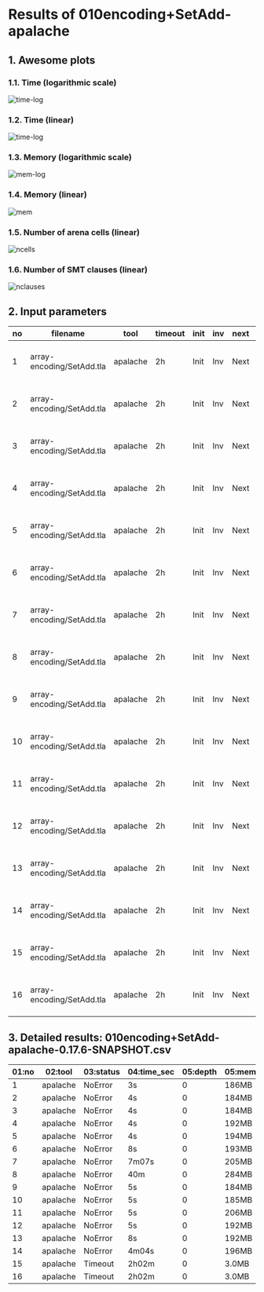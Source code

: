 # Results of 010encoding+SetAdd-apalache


## 1. Awesome plots

### 1.1. Time (logarithmic scale)

![time-log](010encoding+SetAdd-apalache-time-log.svg "Time Log")

### 1.2. Time (linear)

![time-log](010encoding+SetAdd-apalache-time.svg "Time Log")

### 1.3. Memory (logarithmic scale)

![mem-log](010encoding+SetAdd-apalache-mem-log.svg "Memory Log")

### 1.4. Memory (linear)

![mem](010encoding+SetAdd-apalache-mem.svg "Memory Log")

### 1.5. Number of arena cells (linear)

![ncells](010encoding+SetAdd-apalache-ncells.svg "Number of arena cells")

### 1.6. Number of SMT clauses (linear)

![nclauses](010encoding+SetAdd-apalache-nclauses.svg "Number of SMT clauses")

## 2. Input parameters

no  |  filename                   |  tool      |  timeout  |  init  |  inv  |  next  |  args
----|-----------------------------|------------|-----------|--------|-------|--------|-----------------------------------------------------
1   |  array-encoding/SetAdd.tla  |  apalache  |  2h       |  Init  |  Inv  |  Next  |  --smt-encoding=arrays --length=0 --cinit=CInit0
2   |  array-encoding/SetAdd.tla  |  apalache  |  2h       |  Init  |  Inv  |  Next  |  --smt-encoding=arrays --length=2 --cinit=CInit2
3   |  array-encoding/SetAdd.tla  |  apalache  |  2h       |  Init  |  Inv  |  Next  |  --smt-encoding=arrays --length=4 --cinit=CInit4
4   |  array-encoding/SetAdd.tla  |  apalache  |  2h       |  Init  |  Inv  |  Next  |  --smt-encoding=arrays --length=6 --cinit=CInit6
5   |  array-encoding/SetAdd.tla  |  apalache  |  2h       |  Init  |  Inv  |  Next  |  --smt-encoding=arrays --length=8 --cinit=CInit8
6   |  array-encoding/SetAdd.tla  |  apalache  |  2h       |  Init  |  Inv  |  Next  |  --smt-encoding=arrays --length=10 --cinit=CInit10
7   |  array-encoding/SetAdd.tla  |  apalache  |  2h       |  Init  |  Inv  |  Next  |  --smt-encoding=arrays --length=12 --cinit=CInit12
8   |  array-encoding/SetAdd.tla  |  apalache  |  2h       |  Init  |  Inv  |  Next  |  --smt-encoding=arrays --length=14 --cinit=CInit14
9   |  array-encoding/SetAdd.tla  |  apalache  |  2h       |  Init  |  Inv  |  Next  |  --smt-encoding=oopsla19 --length=0 --cinit=CInit0
10  |  array-encoding/SetAdd.tla  |  apalache  |  2h       |  Init  |  Inv  |  Next  |  --smt-encoding=oopsla19 --length=2 --cinit=CInit2
11  |  array-encoding/SetAdd.tla  |  apalache  |  2h       |  Init  |  Inv  |  Next  |  --smt-encoding=oopsla19 --length=4 --cinit=CInit4
12  |  array-encoding/SetAdd.tla  |  apalache  |  2h       |  Init  |  Inv  |  Next  |  --smt-encoding=oopsla19 --length=6 --cinit=CInit6
13  |  array-encoding/SetAdd.tla  |  apalache  |  2h       |  Init  |  Inv  |  Next  |  --smt-encoding=oopsla19 --length=8 --cinit=CInit8
14  |  array-encoding/SetAdd.tla  |  apalache  |  2h       |  Init  |  Inv  |  Next  |  --smt-encoding=oopsla19 --length=10 --cinit=CInit10
15  |  array-encoding/SetAdd.tla  |  apalache  |  2h       |  Init  |  Inv  |  Next  |  --smt-encoding=oopsla19 --length=12 --cinit=CInit12
16  |  array-encoding/SetAdd.tla  |  apalache  |  2h       |  Init  |  Inv  |  Next  |  --smt-encoding=oopsla19 --length=14 --cinit=CInit14

## 3. Detailed results: 010encoding+SetAdd-apalache-0.17.6-SNAPSHOT.csv

01:no  |  02:tool   |  03:status  |  04:time_sec  |  05:depth  |  05:mem_kb  |  10:ninit_trans  |  11:ninit_trans  |  12:ncells  |  13:nclauses  |  14:navg_clause_len
-------|------------|-------------|---------------|------------|-------------|------------------|------------------|-------------|---------------|--------------------
1      |  apalache  |  NoError    |  3s           |  0         |  186MB      |  0               |  0               |  4.0        |  3.0          |  4.0
2      |  apalache  |  NoError    |  4s           |  0         |  184MB      |  0               |  0               |  26         |  31           |  10
3      |  apalache  |  NoError    |  4s           |  0         |  184MB      |  0               |  0               |  48         |  67           |  13
4      |  apalache  |  NoError    |  4s           |  0         |  192MB      |  0               |  0               |  70         |  111          |  15
5      |  apalache  |  NoError    |  4s           |  0         |  194MB      |  0               |  0               |  92         |  163          |  16
6      |  apalache  |  NoError    |  8s           |  0         |  193MB      |  0               |  0               |  114        |  223          |  18
7      |  apalache  |  NoError    |  7m07s        |  0         |  205MB      |  0               |  0               |  136        |  291          |  19
8      |  apalache  |  NoError    |  40m          |  0         |  284MB      |  0               |  0               |  158        |  367          |  20
9      |  apalache  |  NoError    |  5s           |  0         |  184MB      |  0               |  0               |  5.0        |  5.0          |  5.0
10     |  apalache  |  NoError    |  5s           |  0         |  185MB      |  0               |  0               |  40         |  48           |  11
11     |  apalache  |  NoError    |  5s           |  0         |  206MB      |  0               |  0               |  87         |  111          |  17
12     |  apalache  |  NoError    |  5s           |  0         |  192MB      |  0               |  0               |  146        |  194          |  23
13     |  apalache  |  NoError    |  8s           |  0         |  192MB      |  0               |  0               |  217        |  297          |  28
14     |  apalache  |  NoError    |  4m04s        |  0         |  196MB      |  0               |  0               |  300        |  420          |  34
15     |  apalache  |  Timeout    |  2h02m        |  0         |  3.0MB      |  0               |  0               |  367        |  534          |  37
16     |  apalache  |  Timeout    |  2h02m        |  0         |  3.0MB      |  0               |  0               |  393        |  587          |  38
